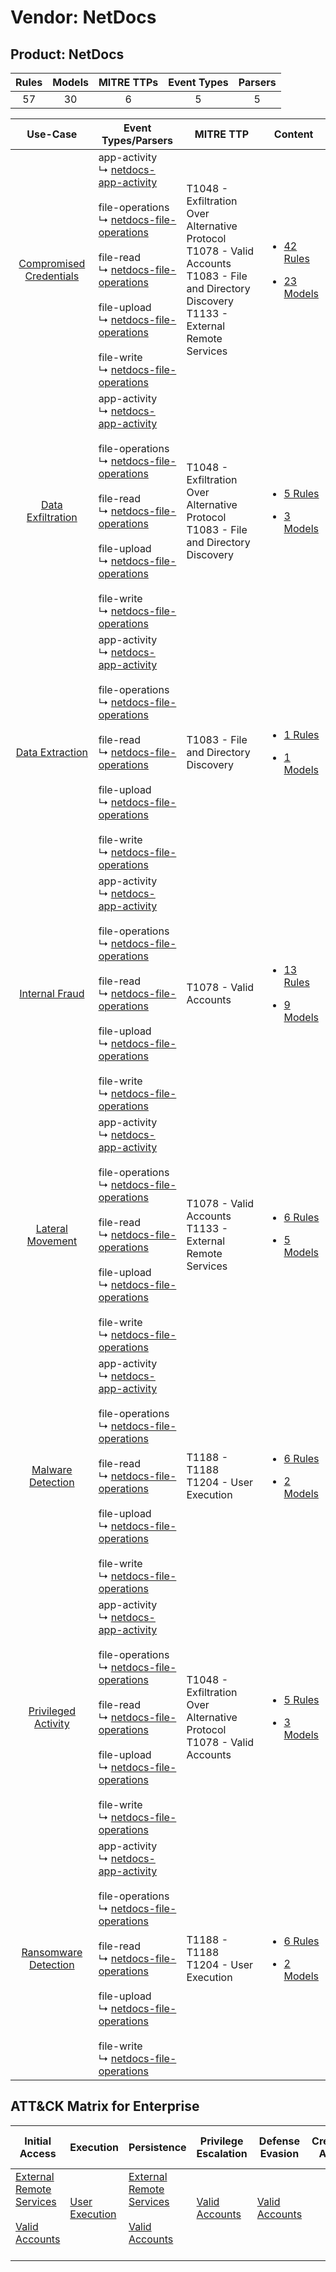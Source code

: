 Vendor: NetDocs
===============
Product: NetDocs
----------------
| Rules | Models | MITRE TTPs | Event Types | Parsers |
|:-----:|:------:|:----------:|:-----------:|:-------:|
|  57   |   30   |     6      |      5      |    5    |

|                                  Use-Case                                  | Event Types/Parsers                                                                                                                                                                                                                                                                                                                                                                                                                                                                                                    | MITRE TTP                                                                                                                                                | Content                                                                                                              |
|:--------------------------------------------------------------------------:| ---------------------------------------------------------------------------------------------------------------------------------------------------------------------------------------------------------------------------------------------------------------------------------------------------------------------------------------------------------------------------------------------------------------------------------------------------------------------------------------------------------------------- | -------------------------------------------------------------------------------------------------------------------------------------------------------- | -------------------------------------------------------------------------------------------------------------------- |
| [Compromised Credentials](../../../UseCases/uc_compromised_credentials.md) |  app-activity<br> ↳ [netdocs-app-activity](Parsers/parserContent_netdocs-app-activity.md)<br><br> file-operations<br> ↳ [netdocs-file-operations](Parsers/parserContent_netdocs-file-operations.md)<br><br> file-read<br> ↳ [netdocs-file-operations](Parsers/parserContent_netdocs-file-operations.md)<br><br> file-upload<br> ↳ [netdocs-file-operations](Parsers/parserContent_netdocs-file-operations.md)<br><br> file-write<br> ↳ [netdocs-file-operations](Parsers/parserContent_netdocs-file-operations.md)<br> | T1048 - Exfiltration Over Alternative Protocol<br>T1078 - Valid Accounts<br>T1083 - File and Directory Discovery<br>T1133 - External Remote Services<br> | [<ul><li>42 Rules</li></ul><ul><li>23 Models</li></ul>](Rules_Models/r_m_netdocs_netdocs_Compromised_Credentials.md) |
|       [Data Exfiltration](../../../UseCases/uc_data_exfiltration.md)       |  app-activity<br> ↳ [netdocs-app-activity](Parsers/parserContent_netdocs-app-activity.md)<br><br> file-operations<br> ↳ [netdocs-file-operations](Parsers/parserContent_netdocs-file-operations.md)<br><br> file-read<br> ↳ [netdocs-file-operations](Parsers/parserContent_netdocs-file-operations.md)<br><br> file-upload<br> ↳ [netdocs-file-operations](Parsers/parserContent_netdocs-file-operations.md)<br><br> file-write<br> ↳ [netdocs-file-operations](Parsers/parserContent_netdocs-file-operations.md)<br> | T1048 - Exfiltration Over Alternative Protocol<br>T1083 - File and Directory Discovery<br>                                                               | [<ul><li>5 Rules</li></ul><ul><li>3 Models</li></ul>](Rules_Models/r_m_netdocs_netdocs_Data_Exfiltration.md)         |
|         [Data Extraction](../../../UseCases/uc_data_extraction.md)         |  app-activity<br> ↳ [netdocs-app-activity](Parsers/parserContent_netdocs-app-activity.md)<br><br> file-operations<br> ↳ [netdocs-file-operations](Parsers/parserContent_netdocs-file-operations.md)<br><br> file-read<br> ↳ [netdocs-file-operations](Parsers/parserContent_netdocs-file-operations.md)<br><br> file-upload<br> ↳ [netdocs-file-operations](Parsers/parserContent_netdocs-file-operations.md)<br><br> file-write<br> ↳ [netdocs-file-operations](Parsers/parserContent_netdocs-file-operations.md)<br> | T1083 - File and Directory Discovery<br>                                                                                                                 | [<ul><li>1 Rules</li></ul><ul><li>1 Models</li></ul>](Rules_Models/r_m_netdocs_netdocs_Data_Extraction.md)           |
|          [Internal Fraud](../../../UseCases/uc_internal_fraud.md)          |  app-activity<br> ↳ [netdocs-app-activity](Parsers/parserContent_netdocs-app-activity.md)<br><br> file-operations<br> ↳ [netdocs-file-operations](Parsers/parserContent_netdocs-file-operations.md)<br><br> file-read<br> ↳ [netdocs-file-operations](Parsers/parserContent_netdocs-file-operations.md)<br><br> file-upload<br> ↳ [netdocs-file-operations](Parsers/parserContent_netdocs-file-operations.md)<br><br> file-write<br> ↳ [netdocs-file-operations](Parsers/parserContent_netdocs-file-operations.md)<br> | T1078 - Valid Accounts<br>                                                                                                                               | [<ul><li>13 Rules</li></ul><ul><li>9 Models</li></ul>](Rules_Models/r_m_netdocs_netdocs_Internal_Fraud.md)           |
|        [Lateral Movement](../../../UseCases/uc_lateral_movement.md)        |  app-activity<br> ↳ [netdocs-app-activity](Parsers/parserContent_netdocs-app-activity.md)<br><br> file-operations<br> ↳ [netdocs-file-operations](Parsers/parserContent_netdocs-file-operations.md)<br><br> file-read<br> ↳ [netdocs-file-operations](Parsers/parserContent_netdocs-file-operations.md)<br><br> file-upload<br> ↳ [netdocs-file-operations](Parsers/parserContent_netdocs-file-operations.md)<br><br> file-write<br> ↳ [netdocs-file-operations](Parsers/parserContent_netdocs-file-operations.md)<br> | T1078 - Valid Accounts<br>T1133 - External Remote Services<br>                                                                                           | [<ul><li>6 Rules</li></ul><ul><li>5 Models</li></ul>](Rules_Models/r_m_netdocs_netdocs_Lateral_Movement.md)          |
|       [Malware Detection](../../../UseCases/uc_malware_detection.md)       |  app-activity<br> ↳ [netdocs-app-activity](Parsers/parserContent_netdocs-app-activity.md)<br><br> file-operations<br> ↳ [netdocs-file-operations](Parsers/parserContent_netdocs-file-operations.md)<br><br> file-read<br> ↳ [netdocs-file-operations](Parsers/parserContent_netdocs-file-operations.md)<br><br> file-upload<br> ↳ [netdocs-file-operations](Parsers/parserContent_netdocs-file-operations.md)<br><br> file-write<br> ↳ [netdocs-file-operations](Parsers/parserContent_netdocs-file-operations.md)<br> | T1188 - T1188<br>T1204 - User Execution<br>                                                                                                              | [<ul><li>6 Rules</li></ul><ul><li>2 Models</li></ul>](Rules_Models/r_m_netdocs_netdocs_Malware_Detection.md)         |
|     [Privileged Activity](../../../UseCases/uc_privileged_activity.md)     |  app-activity<br> ↳ [netdocs-app-activity](Parsers/parserContent_netdocs-app-activity.md)<br><br> file-operations<br> ↳ [netdocs-file-operations](Parsers/parserContent_netdocs-file-operations.md)<br><br> file-read<br> ↳ [netdocs-file-operations](Parsers/parserContent_netdocs-file-operations.md)<br><br> file-upload<br> ↳ [netdocs-file-operations](Parsers/parserContent_netdocs-file-operations.md)<br><br> file-write<br> ↳ [netdocs-file-operations](Parsers/parserContent_netdocs-file-operations.md)<br> | T1048 - Exfiltration Over Alternative Protocol<br>T1078 - Valid Accounts<br>                                                                             | [<ul><li>5 Rules</li></ul><ul><li>3 Models</li></ul>](Rules_Models/r_m_netdocs_netdocs_Privileged_Activity.md)       |
|    [Ransomware Detection](../../../UseCases/uc_ransomware_detection.md)    |  app-activity<br> ↳ [netdocs-app-activity](Parsers/parserContent_netdocs-app-activity.md)<br><br> file-operations<br> ↳ [netdocs-file-operations](Parsers/parserContent_netdocs-file-operations.md)<br><br> file-read<br> ↳ [netdocs-file-operations](Parsers/parserContent_netdocs-file-operations.md)<br><br> file-upload<br> ↳ [netdocs-file-operations](Parsers/parserContent_netdocs-file-operations.md)<br><br> file-write<br> ↳ [netdocs-file-operations](Parsers/parserContent_netdocs-file-operations.md)<br> | T1188 - T1188<br>T1204 - User Execution<br>                                                                                                              | [<ul><li>6 Rules</li></ul><ul><li>2 Models</li></ul>](Rules_Models/r_m_netdocs_netdocs_Ransomware_Detection.md)      |

ATT&CK Matrix for Enterprise
----------------------------
| Initial Access                                                                                                                                   | Execution                                                           | Persistence                                                                                                                                      | Privilege Escalation                                                | Defense Evasion                                                     | Credential Access | Discovery                                                                         | Lateral Movement | Collection | Command and Control | Exfiltration                                                                                | Impact |
| ------------------------------------------------------------------------------------------------------------------------------------------------ | ------------------------------------------------------------------- | ------------------------------------------------------------------------------------------------------------------------------------------------ | ------------------------------------------------------------------- | ------------------------------------------------------------------- | ----------------- | --------------------------------------------------------------------------------- | ---------------- | ---------- | ------------------- | ------------------------------------------------------------------------------------------- | ------ |
| [External Remote Services](https://attack.mitre.org/techniques/T1133)<br><br>[Valid Accounts](https://attack.mitre.org/techniques/T1078)<br><br> | [User Execution](https://attack.mitre.org/techniques/T1204)<br><br> | [External Remote Services](https://attack.mitre.org/techniques/T1133)<br><br>[Valid Accounts](https://attack.mitre.org/techniques/T1078)<br><br> | [Valid Accounts](https://attack.mitre.org/techniques/T1078)<br><br> | [Valid Accounts](https://attack.mitre.org/techniques/T1078)<br><br> |                   | [File and Directory Discovery](https://attack.mitre.org/techniques/T1083)<br><br> |                  |            |                     | [Exfiltration Over Alternative Protocol](https://attack.mitre.org/techniques/T1048)<br><br> |        |